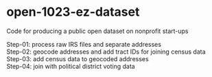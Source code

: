 # open-1023-ez-dataset

Code for producing a public open dataset on nonprofit start-ups

Step-01: process raw IRS files and separate addresses  
Step-02: geocode addresses and add tract IDs for joining census data  
Step-03: add census data to geocoded addresses  
Step-04: join with political district voting data  


